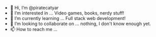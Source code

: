 - 👋 Hi, I’m @piratecatyar
- 👀 I’m interested in ... Video games, books, nerdy stuff!
- 🌱 I’m currently learning ... Full stack web development!
- 💞️ I’m looking to collaborate on ... nothing, I don't know enough yet.
- 📫 How to reach me ...

<!---
piratecatyar/piratecatyar is a ✨ special ✨ repository because its `README.md` (this file) appears on your GitHub profile.
You can click the Preview link to take a look at your changes.
--->
